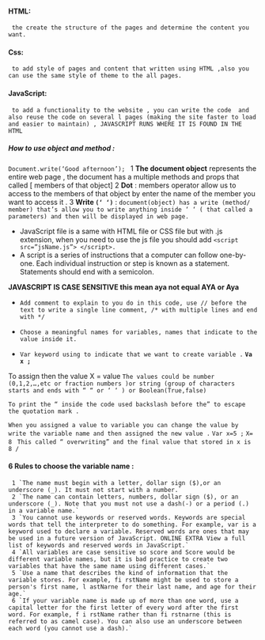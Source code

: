 #### HTML:
     the create the structure of the pages and determine the content you want.

#### Css:
     to add style of pages and content that written using HTML ,also you can use the same style of theme to the all pages.

#### JavaScript:
     to add a functionality to the website , you can write the code  and also reuse the code on several l pages (making the site faster to load and easier to maintain) , JAVASCRIPT RUNS WHERE IT IS FOUND IN THE HTML

##### How to use object and method :
`Document.write(‘Good afternoon’); `
     1 **The document object** represents the entire web page , the document has a multiple methods and props that called [ members of that object]
     2 **Dot** : members operator allow us to access to the members of that object by enter the name of the member you want to access it .
     3 **Write `(‘ ‘)`** : `document(object) has a write (method/ member) that’s allow you to write anything inside ‘ ‘ ( that called a parameters) and then will be displayed in web page.`

* JavaScript file is a same with HTML file or CSS file but with .js extension, when you need to use the js file you should add `<script src=”jsName.js”> </script>.`
* A script is a series of instructions that a computer can follow one-by-one. Each individual instruction or step is known as a statement. Statements should end with a semicolon.

**JAVASCRIPT IS CASE SENSITIVE this mean aya not equal AYA or Aya**

* `Add comment to explain to you do in this code, use // before the text to write a single line comment, /* with multiple lines and end with */` 

* `Choose a meaningful names for variables, names that indicate to the value inside it.`

* `Var keyword using to indicate that we want to create variable .`
 **`Va x ;`**

To assign then the value 
X = value 
`The values could be number (0,1,2,…,etc or fraction numbers )or string (group of characters starts and ends with “ “ or ‘ ‘ ) or Boolean(True,false)`

`To print the “ inside the code used backslash before the” to escape the quotation mark .`

`When you assigned a value to variable you can change the value by write the variable name and then assigned the new value .`
`Var x=5 ;`
`X= 8 `
`This called “ overwriting” and the final value that stored in x is 8 /`


#### 6 Rules to choose the variable name :
     1 `The name must begin with a letter, dollar sign ($),or an underscore (_). It must not start with a number.`
     2 `The name can contain letters, numbers, dollar sign ($), or an underscore (_). Note that you must not use a dash(-) or a period (.) in a variable name.`
     3 `You cannot use keywords or reserved words. Keywords are special words that tell the interpreter to do something. For example, var is a keyword used to declare a variable. Reserved words are ones that may be used in a future version of JavaScript. ONLINE EXTRA View a full list of keywords and reserved words in JavaScript.`
     4 `All variables are case sensitive so score and Score would be different variable names, but it is bad practice to create two variables that have the same name using different cases.`
     5 `Use a name that describes the kind of information that the variable stores. For example, fi rstName might be used to store a person's first name, l astNarne for their last name, and age for their age.`
     6 `If your variable name is made up of more than one word, use a capital letter for the first letter of every word after the first word. For example, f i rstName rather than fi rstnarne (this is referred to as camel case). You can also use an underscore between each word (you cannot use a dash).`


